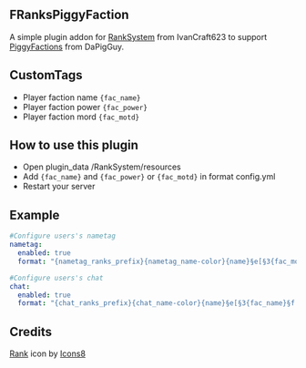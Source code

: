 ## FRanksPiggyFaction

A simple plugin addon for <a target="_blank" href="https://poggit.pmmp.io/p/RankSystem/">RankSystem</a> from IvanCraft623 to support <a target="_blank" href="https://poggit.pmmp.io/p/PiggyFactions/">PiggyFactions</a> from DaPigGuy.

## CustomTags

- Player faction name `{fac_name}`
- Player faction power `{fac_power}`
- Player faction mord `{fac_motd}`

## How to use this plugin

- Open plugin_data /RankSystem/resources
- Add `{fac_name}` and `{fac_power}` or `{fac_motd}` in format config.yml
- Restart your server

## Example

```yaml
#Configure users's nametag
nametag:
  enabled: true
  format: "{nametag_ranks_prefix}{nametag_name-color}{name}§e[§3{fac_motd}§f:§c{fac_power}§e]§r"

#Configure users's chat
chat:
  enabled: true
  format: "{chat_ranks_prefix}{chat_name-color}{name}§e[§3{fac_name}§f:§c{fac_power}§e]§r{chat_format}{message}"
```

## Credits

<a target="_blank" href="https://icons8.com/icon/ujEZSSRjrsMQ/rank">Rank</a> icon by <a target="_blank" href="https://icons8.com">Icons8</a>
